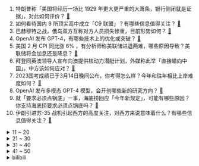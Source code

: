 1. 特朗普称「美国将经历一场比 1929 年更大更严重的大萧条，银行倒闭就是证据」，对此如何评价？ [:link:](https://www.zhihu.com/question/589475961)
2. 如何看待国内 9 所顶尖高中成立「C9 联盟」？有哪些信息值得关注？ [:link:](https://www.zhihu.com/question/589555014)
3. 巴赫穆特之战，俄乌双方互称对方人员损失惨重，目前形势如何？ [:link:](https://www.zhihu.com/question/589273202)
4. OpenAI 发布 GPT-4，有哪些技术上的优化或突破？ [:link:](https://www.zhihu.com/question/589639535)
5. 美国 2 月 CPI 同比涨 6% ，有分析师称美联储进退两难，哪些原因导致？美联储将会加息还是降息？ [:link:](https://www.zhihu.com/question/589618554)
6. 拜登同英澳领导人宣布向澳提供核动力潜艇计划，外媒称此举「直接瞄向中国」，中方该如何应对？ [:link:](https://www.zhihu.com/question/589467930)
7. 2023国考成绩已于3月14日晚间公布，你考得怎么样？今年和往年相比上岸难度如何？ [:link:](https://www.zhihu.com/question/589464646)
8. OpenAI 发布多模态 GPT-4 模型，会开创哪些新的研究方向？ [:link:](https://www.zhihu.com/question/589640227)
9. 就「要求必须点锅底」一事，海底捞回应「今年新规定」，可能有哪些原因？你支持海底捞要求必须点锅底吗？ [:link:](https://www.zhihu.com/question/589506419)
10. 伊朗引进苏-35 战机引起西方的高度关注，对西方来说意味着什么？有哪些信息值得关注？ [:link:](https://www.zhihu.com/question/589267060)
<details>
<summary>11 ~ 20</summary>

11. 被大陆海警救起的台军失踪士兵向家人报平安，「人在厦门，吃好睡好」，后续将如何发展？ [:link:](https://www.zhihu.com/question/589590740)
12. 有哪些换新之后，幸福感直线飙升的颜值好用家电？ [:link:](https://www.zhihu.com/question/589317529)
13. 考研期间真的能够每天学习10-12个小时吗？ [:link:](https://www.zhihu.com/question/476262162)
14. 如果从《英雄联盟》所有英雄的技能里各选出一个组成一套技能，最强能到什么程度？ [:link:](https://www.zhihu.com/question/583567954)
15. 你一个人去旅行过吗？有什么感受？ [:link:](https://www.zhihu.com/question/586798514)
16. 便宜也有好货，哪些好用家电能担得起这个称号？ [:link:](https://www.zhihu.com/question/589319194)
17. 哪些软装装饰让你认为是家里装修的「点睛之笔」？ [:link:](https://www.zhihu.com/question/585163972)
18. 如果中国成功载人登月，说什么才能压过「这是我的一小步，却是人类的一大步」这句话？ [:link:](https://www.zhihu.com/question/428127319)
19. 日媒称 H - 3 火箭首飞失败可能是受到中国超能力部队意念干扰，对此你有何评价？ [:link:](https://www.zhihu.com/question/589477090)
20. 请问《风云雄霸天下》中的雄霸在《天龙八部》里会是什么水平？ [:link:](https://www.zhihu.com/question/576105119)
</details>
<details>
<summary>21 ~ 30</summary>

21. 每天练习写作，应该写什么来练习？ [:link:](https://www.zhihu.com/question/22355368)
22. 泰国游变贵了去一趟多花三倍钱，原因为何？「泰国游」的火爆反映出什么？ [:link:](https://www.zhihu.com/question/589465950)
23. 硅谷银行爆雷，沽空期权一天暴涨 4599 倍，空头大赚 5 亿美元账面利润，平仓成难题，如何看待此事？ [:link:](https://www.zhihu.com/question/588998129)
24. 日本女游客在印度遭多名男子骚扰后反道歉，称「无意丑化印度」，如何看待此事？ [:link:](https://www.zhihu.com/question/589403687)
25. 为什么越有能力的人越容易离职？ [:link:](https://www.zhihu.com/question/587045840)
26. 有哪些吃土也要买的黑科技家电？ [:link:](https://www.zhihu.com/question/589319595)
27. 婚姻生活中，夫妻双方应该百分百坦诚，事事都该讲清楚说明白，还是糊里糊涂开心就好？ [:link:](https://www.zhihu.com/question/298832940)
28. 现在大家都在说数字化，数字化到底是什么？ [:link:](https://www.zhihu.com/question/422307651)
29. 健身房太远，下班后有什么简易的健身运动推荐吗？ [:link:](https://www.zhihu.com/question/588158275)
30. 二孩家庭是换一辆MPV七座车，还是买两辆车？ [:link:](https://www.zhihu.com/question/586889864)
</details>
<details>
<summary>31 ~ 40</summary>

31. 以二战时期的技术能生产出 BMP 这样的步兵战车吗? [:link:](https://www.zhihu.com/question/577117422)
32. 伊朗常驻联合国代表团称「沙特与伊朗恢复关系有助于实现也门停火」，如何解读？也门局势将如何发展？ [:link:](https://www.zhihu.com/question/589185071)
33. 武术中有狗拳，以模仿狗的动作创造，但为什么没有猫拳？ [:link:](https://www.zhihu.com/question/587160908)
34. 最让你震惊的网站有哪些？ [:link:](https://www.zhihu.com/question/20030360)
35. 《卧龙：苍天陨落》算是魂系游戏吗？它和《黑暗之魂》系列有哪些异同？ [:link:](https://www.zhihu.com/question/588503800)
36. 你的Windows电脑里有哪些效率翻倍的生产力软件？ [:link:](https://www.zhihu.com/question/505420046)
37. 豪华车上的哪些细节，在你用过以后觉得真值？ [:link:](https://www.zhihu.com/question/589591542)
38. 把家装修成轻奢风是一种怎样的体验？ [:link:](https://www.zhihu.com/question/302925782)
39. 如何评价NMIXX的首张迷你专辑先行曲《Young, Dumb, Stupid》及其MV？ [:link:](https://www.zhihu.com/question/589210410)
40. 去客厅化设计可以搭配哪些高颜值品质家电？ [:link:](https://www.zhihu.com/question/589318081)
</details>
<details>
<summary>41 ~ 50</summary>

41. 工作不顺心您会选择辞职还是摆烂? [:link:](https://www.zhihu.com/question/585856621)
42. 人会觉得有些人很可爱，猫也会觉得有些猫很可爱吗? [:link:](https://www.zhihu.com/question/587609854)
43. 如何评价 2023 年国考申论难度？ [:link:](https://www.zhihu.com/question/577497939)
44. 美的电热水器怎么样？如何正确挑选电热水器？ [:link:](https://www.zhihu.com/question/589530200)
45. 美军称仍未找到在黑海「被俄击中坠毁」无人机，俄否认「接触」，具体情况如何？会带来哪些影响？ [:link:](https://www.zhihu.com/question/589669118)
46. 跨专业找工作是普遍且可行的吗？如果陷入「孔乙己」困境，职业选择多样化是不是一条出路？ [:link:](https://www.zhihu.com/question/589085700)
47. 上海消保委预警消费乱象，涉及 106 短信、医美、虚拟财产安全等方面，对于这些乱象该如何加强监管？ [:link:](https://www.zhihu.com/question/588969095)
48. 《游戏分发与推广基本要求》团体标准征求意见稿发布，对游戏分发和游戏推广做出具体要求，哪些信息值得关注？ [:link:](https://www.zhihu.com/question/589546582)
49. 《原神》为什么都出到3.5版本了还不能跳过剧情？ [:link:](https://www.zhihu.com/question/589217712)
50. 2023年第一季度要结束了，中国手机品牌发生了哪些事情让你印象深刻？ [:link:](https://www.zhihu.com/question/589245054)
</details><details>
<summary>bilibili</summary>

1. 贱谍过家家（3） [:link:](//www.bilibili.com/video/BV1k54y1K7rQ)
2. 假如我的校园是一款RPG游戏！ [:link:](//www.bilibili.com/video/BV1E84y1A7z2)
3. 当FBI看了你的浏览器记录.... [:link:](//www.bilibili.com/video/BV15s4y1G7N5)
4. 老婆给我生了个女儿 [:link:](//www.bilibili.com/video/BV1zo4y1B7MC)
5. 流浪两年半走遍半个中国，终于回到家乡，感觉真好 [:link:](//www.bilibili.com/video/BV19Y4y197tq)
6. #内向 #社恐 [:link:](//www.bilibili.com/video/BV1UX4y1S7Pj)
7. 耗时3720小时，原神史上首位角色最高伤害诞生！巅峰无法被撼动，因已达到极限！ [:link:](//www.bilibili.com/video/BV1fP411f7ZW)
8. 周深献唱新海诚最新电影《铃芽之旅》同名中文主题曲 [:link:](//www.bilibili.com/video/BV1AM411W7E5)
9. 孩子，我怎样才能治愈你？ [:link:](//www.bilibili.com/video/BV1n24y1g7g5)
10. 抓到一只委屈的柱柱猫！ [:link:](//www.bilibili.com/video/BV1Db411o7WU)
<details>
<summary>11 ~ 20</summary>

11. 挑战徒手剥10万颗黑芝麻，用里面的白芯做白色黑芝麻！不可能的挑战系列视频 [:link:](//www.bilibili.com/video/BV1PY4y197Vv)
12. 全球首发！丘丘语版《如果突然想起我》 [:link:](//www.bilibili.com/video/BV1yL411d74B)
13. 100元在撒哈拉沙漠超市能买什么？可乐在这里竟然卖天价！ [:link:](//www.bilibili.com/video/BV1do4y1672p)
14. 这个忍者明明超强却过分慎重！！！ [:link:](//www.bilibili.com/video/BV1oL411d7Vr)
15. 谁教你这么剪的 | Python 中的数据结构 [:link:](//www.bilibili.com/video/BV1AY411r78C)
16. 老薛说的对4536251 [:link:](//www.bilibili.com/video/BV1X84y1w7zq)
17. 关于我连夜找甲方要327万片卫生巾这件事 [:link:](//www.bilibili.com/video/BV1FT411Y7vb)
18. 这一招，让这个男人对我无限崇拜！！！ [:link:](//www.bilibili.com/video/BV1EN411F7HC)
19. 奇怪的冰淇淋 7，我把武器改成了加特林 [:link:](//www.bilibili.com/video/BV1zv4y187mt)
20. 川哥指哪我打哪是什么梗【梗指南】 [:link:](//www.bilibili.com/video/BV1XL411d7gy)
</details>
<details>
<summary>21 ~ 30</summary>

21. 高开高走！9.4分超爽收官！爆肝解说《黑暗荣耀第二季》（上） [:link:](//www.bilibili.com/video/BV1tv4y187sh)
22. #每周一拍 这是一个预谋了4年的视频。她肉眼可见地长大，我肉眼可见地变老，他肉眼可见地变圆...#怀孕#成长记录 [:link:](//www.bilibili.com/video/BV1q54y1M79z)
23. 出闲置手机，超低学生价！无套路，交朋友！ [:link:](//www.bilibili.com/video/BV19P411f7B2)
24. 小傲尘封厨具！小潮跺脚生气！ [:link:](//www.bilibili.com/video/BV1Tv4y177Fj)
25. "这是一款伪装成了游戏的病毒！" [:link:](//www.bilibili.com/video/BV1rN411c7Hh)
26. 哪个才是动物的真实叫声？！ [:link:](//www.bilibili.com/video/BV1H84y1N7dx)
27. 究极无敌跨国网恋奔现？最终我们居然......【首尔历险记1】 [:link:](//www.bilibili.com/video/BV18L411y7G1)
28. 穿女友的衣服去漫展 [:link:](//www.bilibili.com/video/BV19X4y1S7Ai)
29. 这才是我想要的浏览器！纯干货，建议收藏！！！ [:link:](//www.bilibili.com/video/BV1Es4y157mF)
30. 它本是一个美好的城市，可惜被你们玩坏了 [:link:](//www.bilibili.com/video/BV1V54y1M7xy)
</details>
<details>
<summary>31 ~ 40</summary>

31. 林黛玉大闹天宫 [:link:](//www.bilibili.com/video/BV1Q84y1w7aB)
32. 2000年的中国发生了什么？【激荡四十年·2000】 [:link:](//www.bilibili.com/video/BV1LL411k7Tj)
33. 《 火 龙 果 土 豆 丝 》 [:link:](//www.bilibili.com/video/BV1qX4y1S76z)
34. 又杀疯了！9.3分的韩国复仇神剧这次终于一爽到底！深度解说《黑暗荣耀2》（上） [:link:](//www.bilibili.com/video/BV17P411Z7jo)
35. 多种口味烤冷面，有你喜欢的吗？ [:link:](//www.bilibili.com/video/BV1rY4y1977w)
36. 看看你们数学老师的婚礼！ [:link:](//www.bilibili.com/video/BV1eL411y7J4)
37. 当我听了广东人的话去吃鸡… [:link:](//www.bilibili.com/video/BV1Vx4y1N7Pt)
38. 【国语中字】像素版《功夫》一.猪笼城寨 [:link:](//www.bilibili.com/video/BV1Tg4y1b7Ux)
39. 一年花5000万忽悠女人的护肤品广告商 [:link:](//www.bilibili.com/video/BV1Qs4y1G7U3)
40. 朋友减肥很辛苦！带他去吃600元自助餐。。。 [:link:](//www.bilibili.com/video/BV1jk4y1h74G)
</details>
<details>
<summary>41 ~ 50</summary>

41. 处处删减，逻辑不通，《狂飙》真正的隐藏结局是什么？两万字爆肝解说《狂飙》34~39 [:link:](//www.bilibili.com/video/BV1Av4y177wq)
42. 【原神动画MV】耗时三个月，作画上千张，送给各位旅行者们的原创原神音乐动画mv [:link:](//www.bilibili.com/video/BV1HT411a7GB)
43. 我就说不能让00后这么早接手传统习俗 [:link:](//www.bilibili.com/video/BV1Ro4y167vD)
44. 喜多已经准备ok了！ [:link:](//www.bilibili.com/video/BV1KM4y1C7J2)
45. “我该如何活着” [:link:](//www.bilibili.com/video/BV16P411f7ps)
46. 寝室里那位来无影去无踪的大爹 [:link:](//www.bilibili.com/video/BV1z24y147Vp)
47. 放到整个csgo圈子都是相当炸裂的存在！ [:link:](//www.bilibili.com/video/BV1yo4y167Vc)
48. 成本258摆摊卖浇汁土豆泥能赚多少💰 [:link:](//www.bilibili.com/video/BV1yv4y1j71L)
49. 《王·甄嬛·七叶传》 [:link:](//www.bilibili.com/video/BV1X84y1w7pp)
50. 排名世界第三在游戏里为所欲为！ [:link:](//www.bilibili.com/video/BV1jN411F7t3)
</details>
<details>
<summary>51 ~ 60</summary>

51. 【美人谱系05】奥斯卡影后杨紫琼！她的一生，就是妈的多重宇宙 [:link:](//www.bilibili.com/video/BV1rY4y1y7CA)
52. 【𝗘𝗩𝗔/𝟲𝟬帧】𝙊𝙣𝙚 𝙇𝙖𝙨𝙩 𝙆𝙞𝙨𝙨-再见了，所有的𝙀𝙫𝙖𝙣𝙜𝙚𝙡𝙞𝙤𝙣 [:link:](//www.bilibili.com/video/BV1Ys4y157CP)
53. 生化部门不研究武器改做汽水了！ [:link:](//www.bilibili.com/video/BV15M411W7dg)
54. 【去牧民牛圈偷了五次牛都不成功然后被牧民大叔薅住后脖颈子一把被提起来的兔狲狲悟空来啦～】想看它沉浸式吃饭和发呆看雪的请留言嗷～我考虑考虑给大家分享下～ [:link:](//www.bilibili.com/video/BV1xk4y1h7XG)
55. 两分钟带你看满江红.... [:link:](//www.bilibili.com/video/BV1J24y147pR)
56. 【睡前消息562】罪犯家属考公，支持/反对都“跑题” [:link:](//www.bilibili.com/video/BV1RL411d7AT)
57. 帅小伙人生第一次烤全羊，没想到这么没想到！ [:link:](//www.bilibili.com/video/BV1Q24y1M7G2)
58. 同学聚会，始终是我笑到最后 [:link:](//www.bilibili.com/video/BV1R24y1M7Dq)
59. 硅谷银行破产，下一位正在准备倒闭。 [:link:](//www.bilibili.com/video/BV1Dj411u7g6)
60. 辞 职 宣 传 片 [:link:](//www.bilibili.com/video/BV1nL411o7cs)
</details>
<details>
<summary>61 ~ 70</summary>

61. 【NTNT04】耶路撒冷一晚上能有多少销售额？ [:link:](//www.bilibili.com/video/BV1MN411F7HY)
62. 【NMIXX】 "Young, Dumb, Stupid" M/V [:link:](//www.bilibili.com/video/BV1b24y147Zn)
63. 一个测试揭露你伪善度有多高！在别人眼中假吗？是假腹黑、装圣母or真佛子？ [:link:](//www.bilibili.com/video/BV1TM4y1C7yr)
64. 你们班级投影投出过什么尴尬的画面？ [:link:](//www.bilibili.com/video/BV1MM411x7UL)
65. 这一笑十年功德没了！ [:link:](//www.bilibili.com/video/BV1c54y1T71F)
66. 29秒一血！这就是发育路恶霸 [:link:](//www.bilibili.com/video/BV1mv4y1j78V)
67. 把985的大学生们羡慕坏了 哈哈哈哈哈 [:link:](//www.bilibili.com/video/BV1LT411Y7TP)
68. 过了这么久，我还是忘不了这台双开门大冰箱 [:link:](//www.bilibili.com/video/BV1k54y1M7dD)
69. "熬叶" [:link:](//www.bilibili.com/video/BV1rb411f73o)
70. #文静小女生 #顶级女仆 [:link:](//www.bilibili.com/video/BV14x4y1N7t2)
</details>
<details>
<summary>71 ~ 80</summary>

71. 肯德基口号“We do chicken right”，网友神翻译，笑喷… [:link:](//www.bilibili.com/video/BV1ZP411f7HH)
72. 你喜欢中式教育吗？ [:link:](//www.bilibili.com/video/BV1zk4y1h7Yd)
73. 杭州牛肉火锅自助，仨战士给牛狠狠上一课！ [:link:](//www.bilibili.com/video/BV1rL411d72i)
74. 无缝衔接！一口气看完刷屏热搜的现象剧集《黑暗荣耀》S1 [:link:](//www.bilibili.com/video/BV1Tb411f7q5)
75. 我二舅介绍的，兄弟们认真的 [:link:](//www.bilibili.com/video/BV1Dv4y1j7PC)
76. 常见的肉类食材处理改刀技巧 [:link:](//www.bilibili.com/video/BV17P411Z7nR)
77. 小时候跟爸妈吵完架的我们原来有这么多的优点！是你吗？哈哈哈哈说出你的故事！ [:link:](//www.bilibili.com/video/BV1cY411z7Uo)
78. 省流海绵宝宝煲糖水 [:link:](//www.bilibili.com/video/BV1NL411o7DS)
79. 【掘地求升】打破国外玩家近三年垄断！新世界纪录1m00.907s速通！ [:link:](//www.bilibili.com/video/BV18s4y1G7at)
80. 街头请陌生路人一起画画 [:link:](//www.bilibili.com/video/BV1J24y1g7j9)
</details>
<details>
<summary>81 ~ 90</summary>

81. “神被她的信徒欺骗了。”              把乡下老家养鸡房子改造成了废弃病院…… [:link:](//www.bilibili.com/video/BV1V24y137Mu)
82. 被困在基岩了怎么办请这样子 [:link:](//www.bilibili.com/video/BV1KT411Y7JH)
83. 我们看到的礼兵护送宪法入场画面其实是这样切的 [:link:](//www.bilibili.com/video/BV1yv4y1871t)
84. 一分钟眼睛清明舒适 [:link:](//www.bilibili.com/video/BV14x4y1T7aT)
85. 北京.清华大学 [:link:](//www.bilibili.com/video/BV1E84y1A7oW)
86. 你拿到新电脑后的第一件事是什么了？ [:link:](//www.bilibili.com/video/BV1Ks4y1G7JZ)
87. 【落叶逐火】CF-EX-1至8突袭 摆完挂机 简单好抄（明日方舟艾露猫的委托柜台） [:link:](//www.bilibili.com/video/BV1HT411r7RE)
88. B站元老级难度！你能猜对这是哪个视频吗？ [:link:](//www.bilibili.com/video/BV1CY4y1y753)
89. 十斤猫，九斤反骨一斤屎 [:link:](//www.bilibili.com/video/BV1XX4y1S7wN)
90. 『nikke』今天必须跳进你的心里！跟毒蛇一起摇起来~｜BoomBomm｜ [:link:](//www.bilibili.com/video/BV1kY4y1y7tV)
</details>
<details>
<summary>91 ~ 100</summary>

91. 😂原来日本小学生书包竟然有这么多隐藏功能！？ [:link:](//www.bilibili.com/video/BV11v4y187Bc)
92. 【半佛】上帝都怕点外卖 [:link:](//www.bilibili.com/video/BV1As4y1V77K)
93. 《国家地理》评出一生必去的50个地方（附最佳旅行时间），看看你去过几个？ [:link:](//www.bilibili.com/video/BV1k54y1M7Ab)
94. 【烂活电竞42】你好我的邻居，你叫我疯狂的阿乐就行，听好，我有一个惊喜要给你，娃娃肉~~ [:link:](//www.bilibili.com/video/BV1Gx4y1N7Jh)
95. 【泛式/剧情MAD】你是我遥不可及的梦「𝒀𝒐𝒖 𝒂𝒓𝒆 𝒎𝒆𝒓𝒆𝒍𝒚 𝒂 𝑫𝒓𝒆𝒂𝒎」孤独摇滚 [:link:](//www.bilibili.com/video/BV1xN411F7ne)
96. 【美国传武】美式居合时要如何隐藏武器！ [:link:](//www.bilibili.com/video/BV12j411u7wb)
97. 蟹 王 之 王 天 花 板 [:link:](//www.bilibili.com/video/BV1NM411x7uT)
98. 评分9.5的国产佳作，竟只有1000多人看过，无一例外都哭了 [:link:](//www.bilibili.com/video/BV1ns4y1G7NJ)
99. 求婚！但当场失败了...怎么办 [:link:](//www.bilibili.com/video/BV1ab411f7FW)
100. 一公里花5个亿，广西再造一个广州？平陆运河有多绝？【专业拆解】 [:link:](//www.bilibili.com/video/BV1bs4y1G7tD)
</details></details>